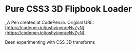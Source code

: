 # Pure CSS3 3D Flipbook Loader
 _A Pen created at CodePen.io. Original URL: [https://codepen.io/joshy/pen/eNvZyN](https://codepen.io/joshy/pen/eNvZyN).

 Been experimenting with CSS 3D transforms
